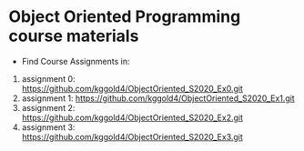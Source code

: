 # Object Oriented Programming course materials
* Find Course Assignments in:
1. assignment 0: https://github.com/kggold4/ObjectOriented_S2020_Ex0.git
2. assignment 1: https://github.com/kggold4/ObjectOriented_S2020_Ex1.git
3. assignment 2: https://github.com/kggold4/ObjectOriented_S2020_Ex2.git
4. assignment 3: https://github.com/kggold4/ObjectOriented_S2020_Ex3.git
